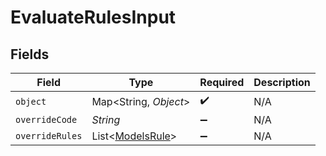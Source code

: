 # EvaluateRulesInput


## Fields

| Field                                                 | Type                                                  | Required                                              | Description                                           |
| ----------------------------------------------------- | ----------------------------------------------------- | ----------------------------------------------------- | ----------------------------------------------------- |
| `object`                                              | Map<String, *Object*>                                 | :heavy_check_mark:                                    | N/A                                                   |
| `overrideCode`                                        | *String*                                              | :heavy_minus_sign:                                    | N/A                                                   |
| `overrideRules`                                       | List<[ModelsRule](../../models/shared/ModelsRule.md)> | :heavy_minus_sign:                                    | N/A                                                   |